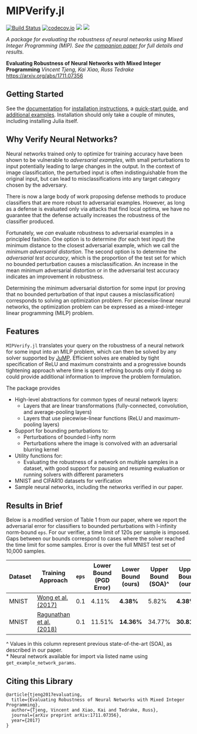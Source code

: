# MIPVerify.jl

[![Build Status](https://travis-ci.org/vtjeng/MIPVerify.jl.svg?branch=master)](https://travis-ci.org/vtjeng/MIPVerify.jl)
[![codecov.io](http://codecov.io/github/vtjeng/MIPVerify.jl/coverage.svg?branch=master)](http://codecov.io/github/vtjeng/MIPVerify.jl?branch=master)
[![](https://img.shields.io/badge/docs-stable-blue.svg)](https://vtjeng.github.io/MIPVerify.jl/stable)
[![](https://img.shields.io/badge/docs-latest-blue.svg)](https://vtjeng.github.io/MIPVerify.jl/latest)

_A package for evaluating the robustness of neural networks using Mixed Integer Programming (MIP). See the [companion paper](https://arxiv.org/abs/1711.07356) for full details and results._

**Evaluating Robustness of Neural Networks with Mixed Integer Programming**
_Vincent Tjeng, Kai Xiao, Russ Tedrake_
https://arxiv.org/abs/1711.07356

## Getting Started
See the [documentation](https://vtjeng.github.io/MIPVerify.jl/latest) for [installation instructions](https://vtjeng.github.io/MIPVerify.jl/latest/#Installation-1), a [quick-start guide](https://nbviewer.jupyter.org/github/vtjeng/MIPVerify.jl/blob/master/examples/00_quickstart.ipynb), and [additional examples](https://nbviewer.jupyter.org/github/vtjeng/MIPVerify.jl/tree/master/examples/). Installation should only take a couple of minutes, including installing Julia itself.

## Why Verify Neural Networks?
Neural networks trained only to optimize for training accuracy have been shown to be vulnerable to _adversarial examples_, with small perturbations to input potentially leading to large changes in the output. In the context of image classification, the perturbed input is often indistinguishable from the original input, but can lead to misclassifications into any target category chosen by the adversary.

There is now a large body of work proposing defense methods to produce classifiers that are more robust to adversarial examples. However, as long as a defense is evaluated only via attacks that find local optima, we have no guarantee that the defense actually increases the robustness of the classifier produced.

Fortunately, we _can_ evaluate robustness to adversarial examples in a principled fashion. One option is to determine (for each test input) the minimum distance to the closest adversarial example, which we call the _minimum adversarial distortion_. The second option is to determine the _adversarial test accuracy_, which is the proportion of the test set for which no bounded perturbation causes a misclassification. An increase in the mean minimum adversarial distortion or in the adversarial test accuracy indicates an improvement in robustness.

Determining the minimum adversarial distortion for some input (or proving that no bounded perturbation of that input causes a misclassification) corresponds to solving an optimization problem. For piecewise-linear neural networks, the optimization problem can be expressed as a mixed-integer linear programming (MILP) problem.

## Features
`MIPVerify.jl` translates your query on the robustness of a neural network for some input into an MILP problem, which can then be solved by any solver supported by [JuMP](https://github.com/JuliaOpt/JuMP.jl). Efficient solves are enabled by tight specification of ReLU and maximum constraints and a progressive bounds tightening approach where time is spent refining bounds only if doing so could provide additional information to improve the problem formulation.

The package provides
  + High-level abstractions for common types of neural network layers:
    + Layers that are linear transformations (fully-connected, convolution, and average-pooling layers)
    + Layers that use piecewise-linear functions (ReLU and maximum-pooling layers)
  + Support for bounding perturbations to:
    + Perturbations of bounded l-infty norm
    + Perturbations where the image is convolved with an adversarial blurring kernel
  + Utility functions for:
    + Evaluating the robustness of a network on multiple samples in a dataset, with good support for pausing and resuming evaluation or running solvers with different parameters
  + MNIST and CIFAR10 datasets for verification
  + Sample neural networks, including the networks verified in our paper.

## Results in Brief
Below is a modified version of Table 1 from our paper, where we report the adversarial error for classifiers to bounded perturbations with l-infinity norm-bound `eps`. For our verifier, a time limit of 120s per sample is imposed. Gaps between our bounds correspond to cases where the solver reached the time limit for some samples. Error is over the full MNIST test set of 10,000 samples.

| Dataset | Training Approach | `eps` | Lower<br>Bound<br>(PGD Error) | Lower<br>Bound<br>(ours) | Upper<br>Bound<br>(SOA)\^ | Upper<br>Bound<br>(ours)| Name in package\* |
|---|---|---|---|---|---|---|---|
| MNIST | [Wong et al. (2017)](https://arxiv.org/abs/1711.00851) | 0.1 |  4.11% | **4.38%** | 5.82% | **4.38%** | `MNIST.WK17a_linf0.1_authors` |
| MNIST | [Ragunathan et al. (2018)](https://arxiv.org/abs/1801.09344) | 0.1 | 11.51% | **14.36%** | 34.77% | **30.81%** | `MNIST.RSL18a_linf0.1_authors` |

\^ Values in this column represent previous state-of-the-art (SOA), as described in our paper.<br>
\* Neural network available for import via listed name using `get_example_network_params`.

## Citing this Library
```
@article{tjeng2017evaluating,
  title={Evaluating Robustness of Neural Networks with Mixed Integer Programming},
  author={Tjeng, Vincent and Xiao, Kai and Tedrake, Russ},
  journal={arXiv preprint arXiv:1711.07356},
  year={2017}
}
```
